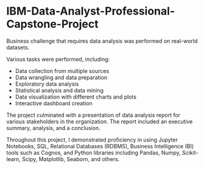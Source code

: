 # IBM-Data-Analyst-Professional-Capstone-Project

Business challenge that requires data analysis was performed on real-world datasets.  

Various tasks were performed, including: 
- Data collection from multiple sources 
- Data wrangling and data preparation 
- Exploratory data analysis  
- Statistical analysis and data mining 
- Data visualization with different charts and plots
- Interactive dashboard creation

The project culminated with a presentation of data analysis report for various stakeholders in the organization. 
The report included an executive summary, analysis, and a conclusion. 

Throughout this project, I demonstrated proficiency in using Jupyter Notebooks, SQL, Relational Databases (RDBMS), Business Intelligence (BI) tools such as Cognos, and Python libraries including Pandas, Numpy, Scikit-learn, Scipy, Matplotlib, Seaborn, and others.
